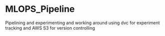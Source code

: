 # MLOPS_Pipeline
Pipelining and experimenting and working around using dvc for experiment tracking and AWS S3 for version controlling
